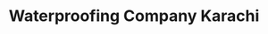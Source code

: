 ---
title: "Waterproofing Company Karachi"
url: /karachi/waterproofing-company-karachi/
shop: shop
---